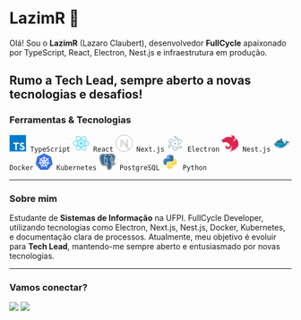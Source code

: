 # LazimR 👋

Olá! Sou o **LazimR** (Lazaro Claubert), desenvolvedor **FullCycle** apaixonado por TypeScript, React, Electron, Nest.js e infraestrutura em produção.  

**Rumo a Tech Lead**, sempre aberto a novas tecnologias e desafios!
---

###  Ferramentas & Tecnologias
<p align="left">
  <code><img height="30" src="https://raw.githubusercontent.com/devicons/devicon/master/icons/typescript/typescript-original.svg"> TypeScript</code>
  <code><img height="30" src="https://raw.githubusercontent.com/devicons/devicon/master/icons/react/react-original.svg"> React</code>
  <code><img height="30" src="https://raw.githubusercontent.com/devicons/devicon/master/icons/nextjs/nextjs-line.svg"> Next.js</code>
  <code><img height="30" src="https://raw.githubusercontent.com/devicons/devicon/master/icons/electron/electron-original.svg"> Electron</code>
  <code><img height="30" src="https://raw.githubusercontent.com/devicons/devicon/master/icons/nestjs/nestjs-original.svg"> Nest.js</code>
  <code><img height="30" src="https://raw.githubusercontent.com/devicons/devicon/master/icons/docker/docker-original.svg"> Docker</code>
  <code><img height="30" src="https://raw.githubusercontent.com/devicons/devicon/master/icons/kubernetes/kubernetes-plain.svg"> Kubernetes</code>
  <code><img height="30" src="https://raw.githubusercontent.com/devicons/devicon/master/icons/postgresql/postgresql-original.svg"> PostgreSQL</code>
  <code><img height="30" src="https://raw.githubusercontent.com/devicons/devicon/master/icons/python/python-original.svg"> Python</code>
</p>

---

###  Sobre mim
Estudante de **Sistemas de Informação** na UFPI. FullCycle Developer, utilizando tecnologias como Electron, Next.js, Nest.js, Docker, Kubernetes, e documentação clara de processos. Atualmente, meu objetivo é evoluir para **Tech Lead**, mantendo-me sempre aberto e entusiasmado por novas tecnologias.

---

###  Vamos conectar?
<p>
  <a href="https://instagram.com/Laz1mr"><img src="https://img.shields.io/badge/-Instagram-%23E4405F?style=for-the-badge&logo=instagram"></a>
  <a href="https://www.linkedin.com/in/lazaro-claubert-344a82211/"><img src="https://img.shields.io/badge/-LinkedIn-%230077B5?style=for-the-badge&logo=linkedin"></a>
</p>
